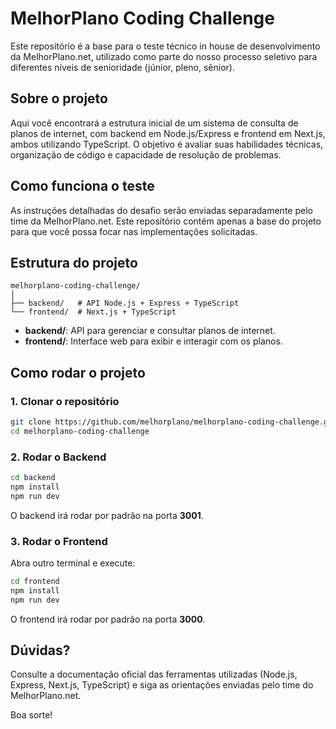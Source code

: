 # MelhorPlano Coding Challenge

Este repositório é a base para o teste técnico in house de desenvolvimento da MelhorPlano.net, utilizado como parte do nosso processo seletivo para diferentes níveis de senioridade (júnior, pleno, sênior).

## Sobre o projeto

Aqui você encontrará a estrutura inicial de um sistema de consulta de planos de internet, com backend em Node.js/Express e frontend em Next.js, ambos utilizando TypeScript. O objetivo é avaliar suas habilidades técnicas, organização de código e capacidade de resolução de problemas.

## Como funciona o teste

As instruções detalhadas do desafio serão enviadas separadamente pelo time da MelhorPlano.net. Este repositório contém apenas a base do projeto para que você possa focar nas implementações solicitadas.

## Estrutura do projeto

```
melhorplano-coding-challenge/
│
├── backend/   # API Node.js + Express + TypeScript
└── frontend/  # Next.js + TypeScript
```

- **backend/**: API para gerenciar e consultar planos de internet.
- **frontend/**: Interface web para exibir e interagir com os planos.

## Como rodar o projeto

### 1. Clonar o repositório

```bash
git clone https://github.com/melhorplano/melhorplano-coding-challenge.git
cd melhorplano-coding-challenge
```

### 2. Rodar o Backend

```bash
cd backend
npm install
npm run dev
```

O backend irá rodar por padrão na porta **3001**.

### 3. Rodar o Frontend

Abra outro terminal e execute:

```bash
cd frontend
npm install
npm run dev
```

O frontend irá rodar por padrão na porta **3000**.

## Dúvidas?

Consulte a documentação oficial das ferramentas utilizadas (Node.js, Express, Next.js, TypeScript) e siga as orientações enviadas pelo time do MelhorPlano.net.

Boa sorte!
